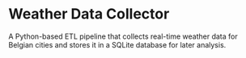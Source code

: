 # Weather Data Collector

A Python-based ETL pipeline that collects real-time weather data for Belgian cities and stores it in a SQLite database for later analysis.